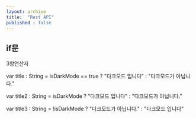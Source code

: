 ```yaml
---
layout: archive
title:  "Rest API"
published : false
---
```


## if문


3항연산자

var title : String = isDarkMode == true ? "다크모드 입니다" : "다크모드가 아닙니다."

var title2 : String = isDarkMode ? "다크모드 입니다" : "다크모드가 아닙니다."

var title3 : String = !isDarkMode ? "다크모드가 아닙니다." : "다크모드 입니다"

